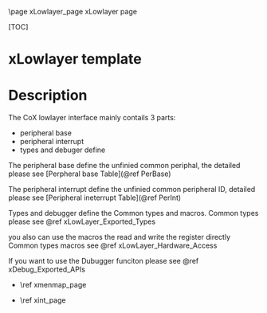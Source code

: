 \page xLowlayer_page xLowlayer page 

[TOC]






xLowlayer template                                       
===

Description
===
The CoX lowlayer interface mainly contails 3 parts:
- peripheral base
- peripheral interrupt
- types and debuger define

The peripheral base define the unfinied common periphal,
the detailed please see [Perpheral base Table](@ref PerBase)


The peripheral interrupt define the unfinied common peripheral ID, 
detailed please see [Peripheral ineterrupt Table](@ref PerInt)


Types and debugger define the Common types and macros.
Common types please see @ref xLowLayer_Exported_Types

you also can use the macros the read and write the register directly
Common types macros see @ref xLowLayer_Hardware_Access

If you want to use the Dubugger funciton please see @ref xDebug_Exported_APIs

  - \ref xmenmap_page
  
  - \ref xint_page
